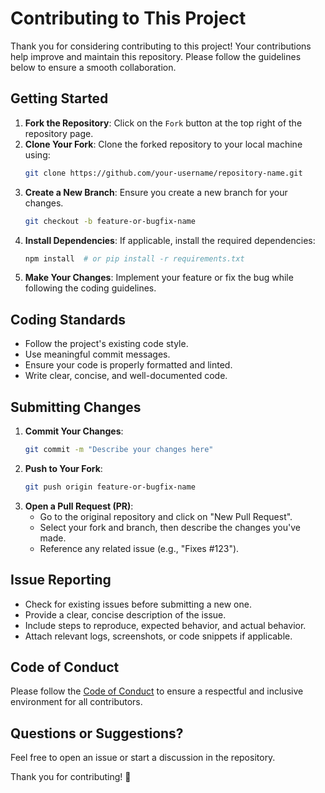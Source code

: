 # Contributing to This Project

Thank you for considering contributing to this project! Your contributions help improve and maintain this repository. Please follow the guidelines below to ensure a smooth collaboration.

## Getting Started

1. **Fork the Repository**: Click on the `Fork` button at the top right of the repository page.
2. **Clone Your Fork**: Clone the forked repository to your local machine using:
   ```sh
   git clone https://github.com/your-username/repository-name.git
   ```
3. **Create a New Branch**: Ensure you create a new branch for your changes.
   ```sh
   git checkout -b feature-or-bugfix-name
   ```
4. **Install Dependencies**: If applicable, install the required dependencies:
   ```sh
   npm install  # or pip install -r requirements.txt
   ```
5. **Make Your Changes**: Implement your feature or fix the bug while following the coding guidelines.

## Coding Standards

- Follow the project's existing code style.
- Use meaningful commit messages.
- Ensure your code is properly formatted and linted.
- Write clear, concise, and well-documented code.

## Submitting Changes

1. **Commit Your Changes**:
   ```sh
   git commit -m "Describe your changes here"
   ```
2. **Push to Your Fork**:
   ```sh
   git push origin feature-or-bugfix-name
   ```
3. **Open a Pull Request (PR)**:
   - Go to the original repository and click on "New Pull Request".
   - Select your fork and branch, then describe the changes you've made.
   - Reference any related issue (e.g., "Fixes #123").

## Issue Reporting

- Check for existing issues before submitting a new one.
- Provide a clear, concise description of the issue.
- Include steps to reproduce, expected behavior, and actual behavior.
- Attach relevant logs, screenshots, or code snippets if applicable.

## Code of Conduct

Please follow the [Code of Conduct](CODE_OF_CONDUCT.md) to ensure a respectful and inclusive environment for all contributors.

## Questions or Suggestions?

Feel free to open an issue or start a discussion in the repository.

Thank you for contributing! 🎉

